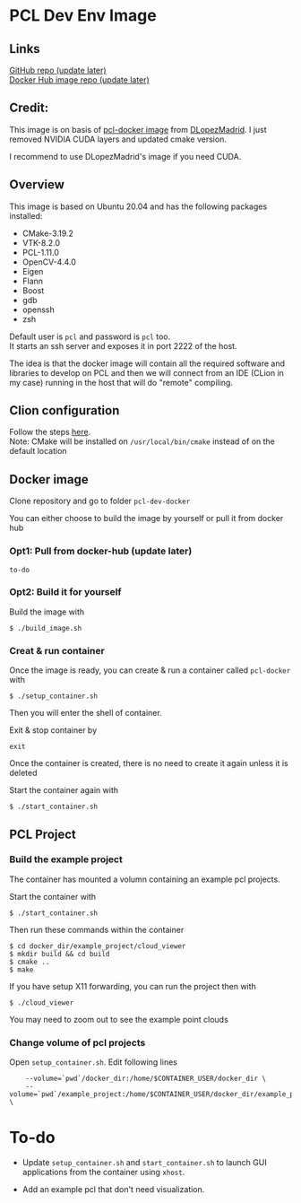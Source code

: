 # PCL Dev Env Image
## Links
[GitHub repo (update later)]()  
[Docker Hub image repo (update later)]()

## Credit:

This image is on basis of [pcl-docker image](https://github.com/DLopezMadrid/pcl-docker) from [DLopezMadrid](https://github.com/DLopezMadrid). I just removed NVIDIA CUDA layers and updated cmake version.

I recommend to use DLopezMadrid's image if you need CUDA.

## Overview

This image is based on Ubuntu 20.04 and has the following packages installed:
- CMake-3.19.2
- VTK-8.2.0
- PCL-1.11.0
- OpenCV-4.4.0
- Eigen
- Flann
- Boost
- gdb
- openssh
- zsh

Default user is `pcl` and password is `pcl` too.  
It starts an ssh server and exposes it in port 2222 of the host.

The idea is that the docker image will contain all the required software and libraries to develop on PCL and then we will connect from an IDE (CLion in my case) running in the host that will do "remote" compiling. 

## Clion configuration
Follow the steps [here](https://austinmorlan.com/posts/docker_clion_development/).  
Note: CMake will be installed on `/usr/local/bin/cmake` instead of on the default location


## Docker image
Clone repository and go to folder `pcl-dev-docker`

You can either choose to build the image by yourself or pull it from docker hub

### Opt1: Pull from docker-hub (update later)
```
to-do
```

### Opt2: Build it for yourself 
Build the image with 
```
$ ./build_image.sh
```

### Creat & run container
Once the image is ready, you can create & run a container called `pcl-docker` with
```
$ ./setup_container.sh  
```

Then you will enter the shell of container.

Exit & stop container by
```
exit
```

Once the container is created, there is no need to create it again unless it is deleted


Start the container again with 
```
$ ./start_container.sh
```

## PCL Project

### Build the example project

The container has mounted a volumn containing an example pcl projects.

Start the container with
```
$ ./start_container.sh
```

Then run these commands within the container

```
$ cd docker_dir/example_project/cloud_viewer
$ mkdir build && cd build
$ cmake ..
$ make
```

If you have setup X11 forwarding, you can run the project then with

```
$ ./cloud_viewer
```

You may need to zoom out to see the example point clouds

### Change volume of pcl projects

Open `setup_container.sh`.
Edit following lines
```
    --volume=`pwd`/docker_dir:/home/$CONTAINER_USER/docker_dir \
    --volume=`pwd`/example_project:/home/$CONTAINER_USER/docker_dir/example_project \
```

# To-do

+ Update `setup_container.sh` and `start_container.sh` to launch GUI applications from the container using `xhost`.

+ Add an example pcl that don't need visualization.
